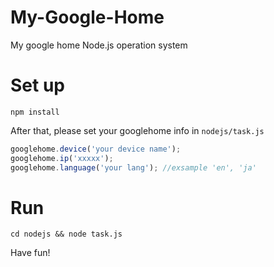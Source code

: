 # My-Google-Home
My google home Node.js operation system
# Set up

```
npm install
```
After that, please set your googlehome info in ```nodejs/task.js```
```javascript
googlehome.device('your device name'); 
googlehome.ip('xxxxx');
googlehome.language('your lang'); //exsample 'en', 'ja' 
```
# Run
```
cd nodejs && node task.js
```
Have fun!

